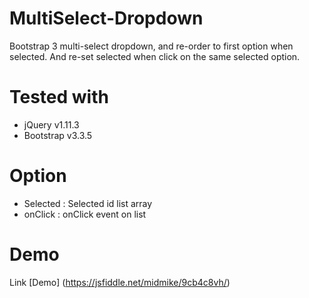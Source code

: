 # MultiSelect-Dropdown
Bootstrap 3 multi-select dropdown, and re-order to first option when selected. And re-set selected when click on the same selected option.

# Tested with 
- jQuery v1.11.3
- Bootstrap v3.3.5

# Option
- Selected : Selected id list array
- onClick : onClick event on list

# Demo
Link [Demo] (https://jsfiddle.net/midmike/9cb4c8vh/)
